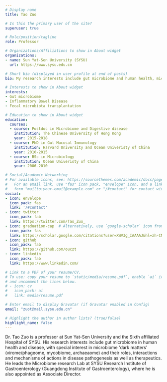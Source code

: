 ```yaml
---
# Display name
title: Tao Zuo

# Is this the primary user of the site?
superuser: true

# Role/position/tagline
role: Professor

# Organizations/Affiliations to show in About widget
organizations:
- name: Sun Yat-Sen University (SYSU)
  url: https://www.sysu.edu.cn

# Short bio (displayed in user profile at end of posts)
bio: My research interests include gut microbiome and human health, microbiome dark matters, digestive diseases.

# Interests to show in About widget
interests:
- Gut microbiome
- Inflammatory Bowel Disease
- Fecal microbiota transplantation

# Education to show in About widget
education:
  courses:
  - course: Postdoc in Microbiome and Digestive disease
    institution: The Chinese University of Hong Kong
    year: 2015-2018
  - course: PhD in Gut Mucosal Immunology
    institution: Harvard University and Ocean Univeristy of China
    year: 2010-2015
  - course: BSc in Microbiology
    institution: Ocean Univeristy of China
    year: 2006-2010

# Social/Academic Networking
# For available icons, see: https://sourcethemes.com/academic/docs/page-builder/#icons
#   For an email link, use "fas" icon pack, "envelope" icon, and a link in the
#   form "mailto:your-email@example.com" or "/#contact" for contact widget.
social:
- icon: envelope
  icon_pack: fas
  link: '/#contact'
- icon: twitter
  icon_pack: fab
  link: https://twitter.com/Tao_Zuo_
- icon: graduation-cap  # Alternatively, use `google-scholar` icon from `ai` icon pack
  icon_pack: fas
  link: https://scholar.google.com/citations?user=XWV3g_IAAAAJ&hl=zh-CN
- icon: github
  icon_pack: fab
  link: https://github.com/ouczt
- icon: linkedin
  icon_pack: fab
  link: https://www.linkedin.com/

# Link to a PDF of your resume/CV.
# To use: copy your resume to `static/media/resume.pdf`, enable `ai` icons in `params.toml`, 
# and uncomment the lines below.
# - icon: cv
#   icon_pack: ai
#   link: media/resume.pdf

# Enter email to display Gravatar (if Gravatar enabled in Config)
email: "zuot@mail.sysu.edu.cn"

# Highlight the author in author lists? (true/false)
highlight_name: false
---
```


Dr. Tao Zuo is a professor at Sun Yat-Sen University and the Sixth affiliated Hospital of SYSU. His research interests include gut microbiome in human health and disease, with special interest in microbiome 'dark matters' (virome/phageome, mycobiome, archaeaome) and their roles, interactions and mechanisms of actions in disease pathogenesis as well as therapeutics. He leads the Microbiome research Lab at SYSU Research Institute of Gastroenterology (Guangdong Institute of Gastroenterology), where he is also appointed as Associate Director.
